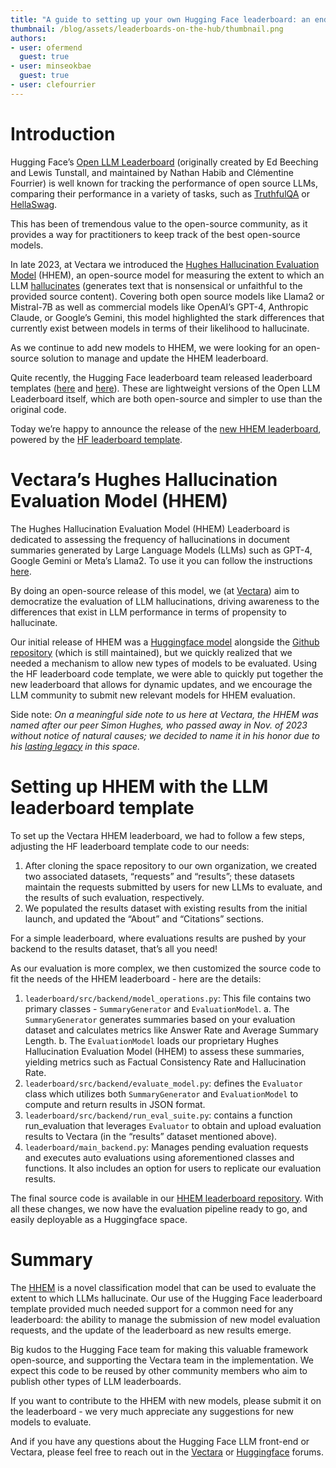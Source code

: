 ```yaml
---
title: "A guide to setting up your own Hugging Face leaderboard: an end-to-end example with Vectara's hallucination leaderboard"
thumbnail: /blog/assets/leaderboards-on-the-hub/thumbnail.png
authors:
- user: ofermend
  guest: true
- user: minseokbae
  guest: true
- user: clefourrier
---
```


# Introduction
Hugging Face’s [Open LLM Leaderboard](https://huggingface.co/spaces/HuggingFaceH4/open_llm_leaderboard) (originally created by Ed Beeching and Lewis Tunstall, and maintained by Nathan Habib and Clémentine Fourrier) is well known for tracking the performance of open source LLMs, comparing their performance in a variety of tasks, such as [TruthfulQA](https://github.com/sylinrl/TruthfulQA) or [HellaSwag](https://rowanzellers.com/hellaswag/).

This has been of tremendous value to the open-source community, as it provides a way for practitioners to keep track of the best open-source models.

In late 2023, at Vectara we introduced the [Hughes Hallucination Evaluation Model](https://huggingface.co/vectara/hallucination_evaluation_model) (HHEM), an open-source model for measuring the extent to which an LLM [hallucinates](https://vectara.com/glossary-of-llm-terms/#h-hallucinations-aka-llm-hallucinations) (generates text that is nonsensical or unfaithful to the provided source content). Covering both open source models like Llama2 or Mistral-7B as well as commercial models like OpenAI’s GPT-4, Anthropic Claude, or Google’s Gemini, this model highlighted the stark differences that currently exist between models in terms of their likelihood to hallucinate.

As we continue to add new models to HHEM, we were looking for an open-source solution to manage and update the HHEM leaderboard. 

Quite recently, the Hugging Face leaderboard team released leaderboard templates ([here](https://huggingface.co/demo-leaderboard) and [here](https://huggingface.co/demo-leaderboard-backend)). These are lightweight versions of the Open LLM Leaderboard itself, which are both open-source and simpler to use than the original code. 

Today we’re happy to announce the release of the [new HHEM leaderboard](https://huggingface.co/spaces/vectara/leaderboard), powered by the [HF leaderboard template](https://huggingface.co/demo-leaderboard-backend).

# Vectara’s Hughes Hallucination Evaluation Model (HHEM)
The Hughes Hallucination Evaluation Model (HHEM) Leaderboard is dedicated to assessing the frequency of hallucinations in document summaries generated by Large Language Models (LLMs) such as GPT-4, Google Gemini or Meta’s Llama2. To use it you can follow the instructions [here](https://huggingface.co/vectara/hallucination_evaluation_model).

By doing an open-source release of this model, we (at [Vectara](https://vectara.com)) aim to democratize the evaluation of LLM hallucinations, driving awareness to the differences that exist in LLM performance in terms of propensity to hallucinate. 

Our initial release of HHEM was a [Huggingface model](https://huggingface.co/vectara/hallucination_evaluation_model) alongside the [Github repository](https://github.com/vectara/hallucination-leaderboard) (which is still maintained), but we quickly realized that we needed a mechanism to allow new types of models to be evaluated. Using the HF leaderboard code template, we were able to quickly put together the new leaderboard that allows for dynamic updates, and we encourage the LLM community to submit new relevant models for HHEM evaluation.

Side note: *On a meaningful side note to us here at Vectara, the HHEM was named after our peer Simon Hughes, who passed away in Nov. of 2023 without notice of natural causes; we decided to name it in his honor due to his [lasting legacy](https://diginomica.com/final-thoughts-memory-simon-mark-hughes-hallucination-research-pioneer) in this space.*

# Setting up HHEM with the LLM leaderboard template
To set up the Vectara HHEM leaderboard, we had to follow a few steps, adjusting the HF leaderboard template code to our needs:
1. After cloning the space repository to our own organization, we created two associated datasets, “requests” and “results”; these datasets maintain the requests submitted by users for new LLMs to evaluate, and the results of such evaluation, respectively.
2. We populated the results dataset with existing results from the initial launch, and updated the “About” and “Citations” sections.

For a simple leaderboard, where evaluations results are pushed by your backend to the results dataset, that’s all you need!

As our evaluation is more complex, we then customized the source code to fit the needs of the HHEM leaderboard - here are the details:
1. `leaderboard/src/backend/model_operations.py`: This file contains two primary classes - `SummaryGenerator` and `EvaluationModel`.
    a. The `SummaryGenerator` generates summaries based on your evaluation dataset and calculates metrics like Answer Rate and Average Summary Length.
    b. The `EvaluationModel` loads our proprietary Hughes Hallucination Evaluation Model (HHEM) to assess these summaries, yielding metrics such as Factual Consistency Rate and Hallucination Rate.
2. `leaderboard/src/backend/evaluate_model.py`: defines the `Evaluator` class which utilizes both `SummaryGenerator` and `EvaluationModel` to compute and return results in JSON format. 
3. `leaderboard/src/backend/run_eval_suite.py`: contains a function run_evaluation that leverages `Evaluator` to obtain and upload evaluation results to Vectara (in the “results” dataset mentioned above).
4. `leaderboard/main_backend.py`: Manages pending evaluation requests and executes auto evaluations using aforementioned classes and functions. It also includes an option for users to replicate our evaluation results.

The final source code is available in our [HHEM leaderboard repository](https://huggingface.co/spaces/vectara/leaderboard).
With all these changes, we now have the evaluation pipeline ready to go, and easily deployable as a Huggingface space.

# Summary
The [HHEM](https://huggingface.co/vectara/hallucination_evaluation_model) is a novel classification model that can be used to evaluate the extent to which LLMs hallucinate. Our use of the Hugging Face leaderboard template provided much needed support for a common need for any leaderboard: the ability to manage the submission of new model evaluation requests, and the update of the leaderboard as new results emerge.

Big kudos to the Hugging Face team for making this valuable framework open-source, and supporting the Vectara team in the implementation. We expect this code to be reused by other community members who aim to publish other types of LLM leaderboards.

If you want to contribute to the HHEM with new models, please submit it on the leaderboard - we very much appreciate any suggestions for new models to evaluate.

And if you have any questions about the Hugging Face LLM front-end or Vectara, please feel free to reach out in the [Vectara](https://discuss.vectara.com/) or [Huggingface](https://discuss.huggingface.co/) forums.

